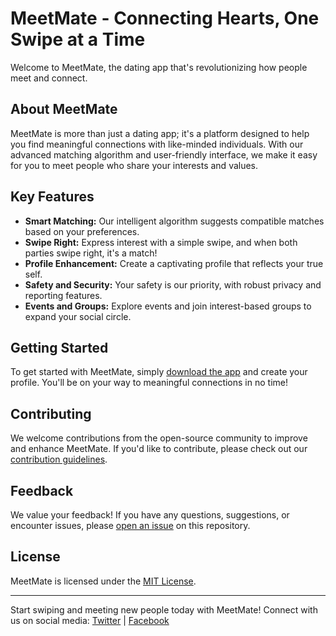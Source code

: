# MeetMate - Connecting Hearts, One Swipe at a Time

Welcome to MeetMate, the dating app that's revolutionizing how people meet and connect. 

## About MeetMate

MeetMate is more than just a dating app; it's a platform designed to help you find meaningful connections with like-minded individuals. With our advanced matching algorithm and user-friendly interface, we make it easy for you to meet people who share your interests and values.

## Key Features

- **Smart Matching:** Our intelligent algorithm suggests compatible matches based on your preferences.
- **Swipe Right:** Express interest with a simple swipe, and when both parties swipe right, it's a match!
- **Profile Enhancement:** Create a captivating profile that reflects your true self.
- **Safety and Security:** Your safety is our priority, with robust privacy and reporting features.
- **Events and Groups:** Explore events and join interest-based groups to expand your social circle.

## Getting Started

To get started with MeetMate, simply [download the app](#) and create your profile. You'll be on your way to meaningful connections in no time!

## Contributing

We welcome contributions from the open-source community to improve and enhance MeetMate. If you'd like to contribute, please check out our [contribution guidelines](CONTRIBUTING.md).

## Feedback

We value your feedback! If you have any questions, suggestions, or encounter issues, please [open an issue](https://github.com/your-repo/MeetMate/issues) on this repository.

## License

MeetMate is licensed under the [MIT License](LICENSE.md).

---

Start swiping and meeting new people today with MeetMate! Connect with us on social media: [Twitter](https://twitter.com/MeetMateApp) | [Facebook](https://facebook.com/MeetMateApp)
